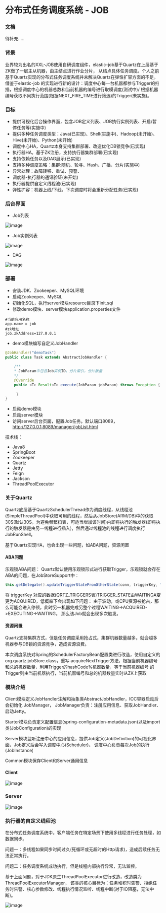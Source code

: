 # 分布式任务调度系统 - JOB

### 文档

待补充.....

### 背景

业界较为出名的XXL-JOB使用自研调度组件，elastic-job基于Quartz在上层基于ZK做了一层主从机器，由主结点进行作业分片，
从结点具体任务调度。个人之前基于Quartz实现的分布式任务调度系统并未解决Quartz在弹性扩容方面的不足，借鉴于elastic-job
的实现进行新的设计：调度中心每一台机器都参与Trigger的扫描，根据调度中心的机器总数和当前机器的编号进行取模调度(测试中)/
根据机器编号获取不同执行范围(根据NEXT_FIRE_TIME进行筛选)的Trigger(未实施)。

### 目标

* 提供可视化后台操作界面，包含JOB定义列表、JOB执行实例列表、开启/暂停任务等(实施中)
* 提供多种任务调度类型：Java(已实现)、Shell(实施中)、Hadoop(未开始)、Hive(未开始)、Python(未开始)
* 调度中心HA，Quartz本身支持集群部署、改造优化DB锁竞争(已实现)
* 执行器HA，基于ZK注册，支持执行器集群部署(已实现)
* 支持依赖任务以及DAG展示(已实现)
* 支持多种调度策略：集群:随机、轮寻、Hash、广播、分片(实施中)
* 异常处理：故障转移、重试、预警、
* 调度器-执行器的通讯验证(未开始)
* 执行器提供自定义线程池(已实现)
* 弹性扩容：机器上线/下线，下次调度时将会重新分配任务(已实现)

### 后台界面

* Job列表

![image](image/JobListHtml.png)

* Job实例列表

![image](image/JobDetailHtml.jpg)

* DAG

![image](image/DAG.png)

### 部署

* 安装JDK、Zookeeper、MySQL环境
* 启动Zookeeper、MySQL
* 初始化SQL，执行server模块resource目录下init.sql
* 修改demo模块、server模块application.properties文件
```properties
#当前应用名称
app.name = job
#zk地址
job.zkAddress=127.0.0.1
```
* demo模块编写自定义JobHandler
```java
@JobHandler("demoTask")
public class Task extends AbstractJobHandler {
        
    /**
    * JobParam中包含Job实例ID，分片索引，分片数量
    */
    @Override
    public <T> Result<T> execute(JobParam jobParam) throws Exception {
           
     }
}
```
* 启动demo模块
* 启动server模块
* 访问server后台页面，配置Job任务。默认端口8089，http://127.0.0.1:8089/manager/jobList.html

技术栈：

* Java8
* SpringBoot
* Zookeeper
* Quartz
* Jetty
* Feign
* Jackson
* ThreadPoolExecutor

### 关于Quartz

Quartz底层基于QuartzSchedulerThread作为调度线程，从线程池(SimpleThreadPool)中获取可用的线程，然后从JobStore(ARM/DB)中的获取
30S(默认30S，为避免频繁扫表，可适当增加该时间)内即将执行的触发器(即将执行的触发器是由另一线程进行插入)，然后通过线程池的线程进行调度执行
JobRunShell。

基于Quartz实现HA，也会出现一些问题，如ABA问题，资源闲置

#### ABA问题
乐观锁ABA问题：
Quartz默认使用乐观锁形式进行获取Trigger，乐观锁就会存在ABA的问题，在JobStoreSupport中：

```java
this.getDelegate().updateTriggerStateFromOtherState(conn, triggerKey, "ACQUIRED", "WAITING");
```

将 triggerKey 对应的数据(QRTZ_TRIGGERS表)TRIGGER_STATE由WAITINGA变更为ACQUIRED，低概率下会出现如下问题：
由于波动，或CPU资源被抢占，那么可能会进入停顿，此时另一机器完成另整个过程WAITING->ACQUIRED->EXECUTING->WAITING，
那么该Job就会出现多次触发。

#### 资源闲置

Quartz支持集群方式，但是任务调度采用抢占式，集群机器数量越多，就会越多机器参与DB锁的资源竞争，造成资源浪费。

本次调度系统对Spring的SchedulerFactoryBean配置类进行改造，使用自定义的org.quartz.jobStore.class，重写
acquireNextTrigger方法，根据当前机器编号和总的机器数量，利用Trigger的hashCode%机器数量，等于当前机器编号
的Trigger则由当前机器执行，当前机器编号和总的机器数量实时从ZK上获取


### 模块介绍

Client模块定义JobHandler注解和抽象类AbstractJobHandler，IOC容器启动后会初始化 JobManager，
JobManager负责：注册应用信息、获取JobHandler、启动Jetty。

Starter模块负责定义配置信息(spring-configuration-metadata.json)以及import类(JobConfiguration)的实现

Server模块监听注册中心的应用信息，提供Job定义(JobDefinition)的可视化界面，Job定义后会写入调度中心(Scheduler)，
调度中心负责每次Job的执行(JobInstance)

Common模块保存Client和Server通用信息

#### Client

![image](image/JobClient.png)


### Server

![image](image/JobServer.png)


### 执行器的自定义线程池

在分布式任务调度系统中，客户端任务在特定场景下使用多线程进行任务处理，如数据同步。

问题一：多线程如果同步时间过久(死循环或无超时的Http请求)，造成后续任务无法正常执行。

问题二：任务调度系统成功执行，但是线程内部执行异常，无法监控。

基于上面问题，对于JDK原生ThreadPoolExecutor进行改造，改造类为ThreadPoolExecutorManager，
该类的核心目标为：任务堆积时告警、拒绝任务时告警、核心参数修改、线程执行情况监听、线程中断(对于IO阻塞，无法中断)。

![image](image/ThreadPoolManager.png)

